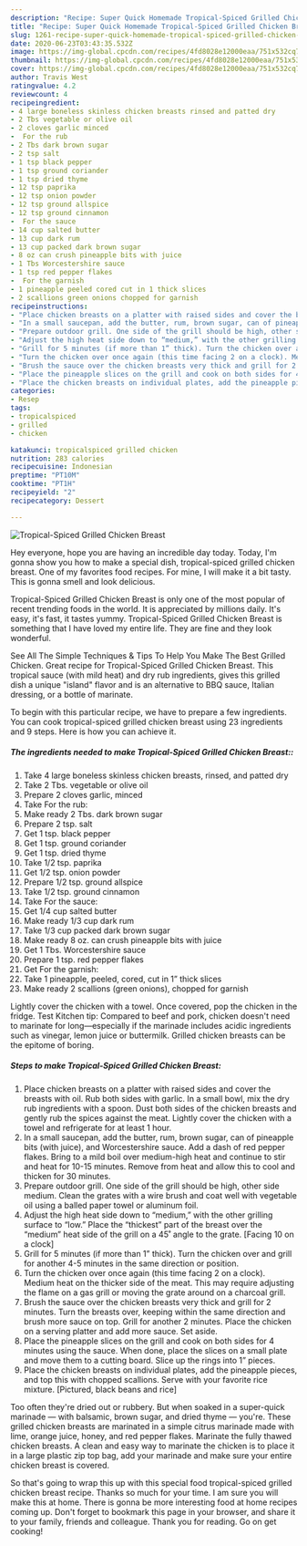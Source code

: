 ```yaml
---
description: "Recipe: Super Quick Homemade Tropical-Spiced Grilled Chicken Breast"
title: "Recipe: Super Quick Homemade Tropical-Spiced Grilled Chicken Breast"
slug: 1261-recipe-super-quick-homemade-tropical-spiced-grilled-chicken-breast
date: 2020-06-23T03:43:35.532Z
image: https://img-global.cpcdn.com/recipes/4fd8028e12000eaa/751x532cq70/tropical-spiced-grilled-chicken-breast-recipe-main-photo.jpg
thumbnail: https://img-global.cpcdn.com/recipes/4fd8028e12000eaa/751x532cq70/tropical-spiced-grilled-chicken-breast-recipe-main-photo.jpg
cover: https://img-global.cpcdn.com/recipes/4fd8028e12000eaa/751x532cq70/tropical-spiced-grilled-chicken-breast-recipe-main-photo.jpg
author: Travis West
ratingvalue: 4.2
reviewcount: 4
recipeingredient:
- 4 large boneless skinless chicken breasts rinsed and patted dry
- 2 Tbs vegetable or olive oil
- 2 cloves garlic minced
-  For the rub
- 2 Tbs dark brown sugar
- 2 tsp salt
- 1 tsp black pepper
- 1 tsp ground coriander
- 1 tsp dried thyme
- 12 tsp paprika
- 12 tsp onion powder
- 12 tsp ground allspice
- 12 tsp ground cinnamon
-  For the sauce
- 14 cup salted butter
- 13 cup dark rum
- 13 cup packed dark brown sugar
- 8 oz can crush pineapple bits with juice
- 1 Tbs Worcestershire sauce
- 1 tsp red pepper flakes
-  For the garnish
- 1 pineapple peeled cored cut in 1 thick slices
- 2 scallions green onions chopped for garnish
recipeinstructions:
- "Place chicken breasts on a platter with raised sides and cover the breasts with oil. Rub both sides with garlic. In a small bowl, mix the dry rub ingredients with a spoon. Dust both sides of the chicken breasts and gently rub the spices against the meat. Lightly cover the chicken with a towel and refrigerate for at least 1 hour."
- "In a small saucepan, add the butter, rum, brown sugar, can of pineapple bits (with juice), and Worcestershire sauce. Add a dash of red pepper flakes. Bring to a mild boil over medium-high heat and continue to stir and heat for 10-15 minutes. Remove from heat and allow this to cool and thicken for 30 minutes."
- "Prepare outdoor grill. One side of the grill should be high, other side medium. Clean the grates with a wire brush and coat well with vegetable oil using a balled paper towel or aluminum foil."
- "Adjust the high heat side down to “medium,” with the other grilling surface to “low.” Place the “thickest” part of the breast over the “medium” heat side of the grill on a 45˚ angle to the grate. [Facing 10 on a clock]"
- "Grill for 5 minutes (if more than 1” thick). Turn the chicken over and grill for another 4-5 minutes in the same direction or position."
- "Turn the chicken over once again (this time facing 2 on a clock). Medium heat on the thicker side of the meat. This may require adjusting the flame on a gas grill or moving the grate around on a charcoal grill."
- "Brush the sauce over the chicken breasts very thick and grill for 2 minutes. Turn the breasts over, keeping within the same direction and brush more sauce on top. Grill for another 2 minutes. Place the chicken on a serving platter and add more sauce. Set aside."
- "Place the pineapple slices on the grill and cook on both sides for 4 minutes using the sauce. When done, place the slices on a small plate and move them to a cutting board. Slice up the rings into 1” pieces."
- "Place the chicken breasts on individual plates, add the pineapple pieces, and top this with chopped scallions. Serve with your favorite rice mixture. [Pictured, black beans and rice]"
categories:
- Resep
tags:
- tropicalspiced
- grilled
- chicken

katakunci: tropicalspiced grilled chicken
nutrition: 283 calories
recipecuisine: Indonesian
preptime: "PT10M"
cooktime: "PT1H"
recipeyield: "2"
recipecategory: Dessert

---
```



![Tropical-Spiced Grilled Chicken Breast](https://img-global.cpcdn.com/recipes/4fd8028e12000eaa/751x532cq70/tropical-spiced-grilled-chicken-breast-recipe-main-photo.jpg)

Hey everyone, hope you are having an incredible day today. Today, I'm gonna show you how to make a special dish, tropical-spiced grilled chicken breast. One of my favorites food recipes. For mine, I will make it a bit tasty. This is gonna smell and look delicious.

Tropical-Spiced Grilled Chicken Breast is only one of the most popular of recent trending foods in the world. It is appreciated by millions daily. It's easy, it's fast, it tastes yummy. Tropical-Spiced Grilled Chicken Breast is something that I have loved my entire life. They are fine and they look wonderful.

See All The Simple Techniques &amp; Tips To Help You Make The Best Grilled Chicken. Great recipe for Tropical-Spiced Grilled Chicken Breast. This tropical sauce (with mild heat) and dry rub ingredients, gives this grilled dish a unique &#34;island&#34; flavor and is an alternative to BBQ sauce, Italian dressing, or a bottle of marinate.


To begin with this particular recipe, we have to prepare a few ingredients. You can cook tropical-spiced grilled chicken breast using 23 ingredients and 9 steps. Here is how you can achieve it.

##### The ingredients needed to make Tropical-Spiced Grilled Chicken Breast::

1. Take 4 large boneless skinless chicken breasts, rinsed, and patted dry
1. Take 2 Tbs. vegetable or olive oil
1. Prepare 2 cloves garlic, minced
1. Take  For the rub:
1. Make ready 2 Tbs. dark brown sugar
1. Prepare 2 tsp. salt
1. Get 1 tsp. black pepper
1. Get 1 tsp. ground coriander
1. Get 1 tsp. dried thyme
1. Take 1/2 tsp. paprika
1. Get 1/2 tsp. onion powder
1. Prepare 1/2 tsp. ground allspice
1. Take 1/2 tsp. ground cinnamon
1. Take  For the sauce:
1. Get 1/4 cup salted butter
1. Make ready 1/3 cup dark rum
1. Take 1/3 cup packed dark brown sugar
1. Make ready 8 oz. can crush pineapple bits with juice
1. Get 1 Tbs. Worcestershire sauce
1. Prepare 1 tsp. red pepper flakes
1. Get  For the garnish:
1. Take 1 pineapple, peeled, cored, cut in 1” thick slices
1. Make ready 2 scallions (green onions), chopped for garnish


Lightly cover the chicken with a towel. Once covered, pop the chicken in the fridge. Test Kitchen tip: Compared to beef and pork, chicken doesn&#39;t need to marinate for long—especially if the marinade includes acidic ingredients such as vinegar, lemon juice or buttermilk. Grilled chicken breasts can be the epitome of boring. 

##### Steps to make Tropical-Spiced Grilled Chicken Breast:

1. Place chicken breasts on a platter with raised sides and cover the breasts with oil. Rub both sides with garlic. In a small bowl, mix the dry rub ingredients with a spoon. Dust both sides of the chicken breasts and gently rub the spices against the meat. Lightly cover the chicken with a towel and refrigerate for at least 1 hour.
1. In a small saucepan, add the butter, rum, brown sugar, can of pineapple bits (with juice), and Worcestershire sauce. Add a dash of red pepper flakes. Bring to a mild boil over medium-high heat and continue to stir and heat for 10-15 minutes. Remove from heat and allow this to cool and thicken for 30 minutes.
1. Prepare outdoor grill. One side of the grill should be high, other side medium. Clean the grates with a wire brush and coat well with vegetable oil using a balled paper towel or aluminum foil.
1. Adjust the high heat side down to “medium,” with the other grilling surface to “low.” Place the “thickest” part of the breast over the “medium” heat side of the grill on a 45˚ angle to the grate. [Facing 10 on a clock]
1. Grill for 5 minutes (if more than 1” thick). Turn the chicken over and grill for another 4-5 minutes in the same direction or position.
1. Turn the chicken over once again (this time facing 2 on a clock). Medium heat on the thicker side of the meat. This may require adjusting the flame on a gas grill or moving the grate around on a charcoal grill.
1. Brush the sauce over the chicken breasts very thick and grill for 2 minutes. Turn the breasts over, keeping within the same direction and brush more sauce on top. Grill for another 2 minutes. Place the chicken on a serving platter and add more sauce. Set aside.
1. Place the pineapple slices on the grill and cook on both sides for 4 minutes using the sauce. When done, place the slices on a small plate and move them to a cutting board. Slice up the rings into 1” pieces.
1. Place the chicken breasts on individual plates, add the pineapple pieces, and top this with chopped scallions. Serve with your favorite rice mixture. [Pictured, black beans and rice]


Too often they&#39;re dried out or rubbery. But when soaked in a super-quick marinade — with balsamic, brown sugar, and dried thyme — you&#39;re. These grilled chicken breasts are marinated in a simple citrus marinade made with lime, orange juice, honey, and red pepper flakes. Marinate the fully thawed chicken breasts. A clean and easy way to marinate the chicken is to place it in a large plastic zip top bag, add your marinade and make sure your entire chicken breast is covered. 

So that's going to wrap this up with this special food tropical-spiced grilled chicken breast recipe. Thanks so much for your time. I am sure you will make this at home. There is gonna be more interesting food at home recipes coming up. Don't forget to bookmark this page in your browser, and share it to your family, friends and colleague. Thank you for reading. Go on get cooking!
